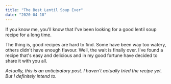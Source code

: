```yaml
---
title: "The Best Lentil Soup Ever"
date: "2020-04-18"
---
```


If you know me, you'll know that I've been looking for a good lentil soup recipe for a long time.

The thing is, good recipes are hard to find. Some have been way too watery, others didn't have enough flavour. Well, the wait is finally over. I've found a recipe that's easy and delicious and in my good fortune have decided to share it with you all.

_Actually, this is an anticipatory post. I haven't actually tried the recipe yet. But I definitely intend to._
